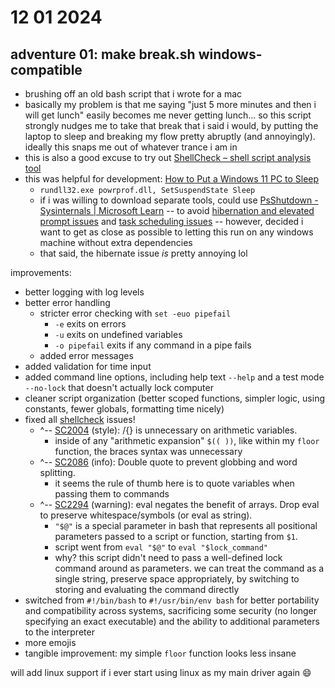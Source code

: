 # 12 01 2024

## adventure 01: make break.sh windows-compatible
- brushing off an old bash script that i wrote for a mac
- basically my problem is that me saying "just 5 more minutes and then i will get lunch" easily becomes me never getting lunch... so this script strongly nudges me to take that break that i said i would, by putting the laptop to sleep and breaking my flow pretty abruptly (and annoyingly). ideally this snaps me out of whatever trance i am in
- this is also a good excuse to try out [ShellCheck – shell script analysis tool](https://www.shellcheck.net/)
- this was helpful for development: [How to Put a Windows 11 PC to Sleep](https://www.howtogeek.com/763430/how-to-put-a-windows-11-pc-to-sleep/)
    - `rundll32.exe powrprof.dll, SetSuspendState Sleep`
    - if i was willing to download separate tools, could use [PsShutdown - Sysinternals | Microsoft Learn](https://learn.microsoft.com/en-us/sysinternals/downloads/psshutdown) -- to avoid [hibernation and elevated prompt issues](https://winaero.com/how-to-sleep-windows-10-from-the-command-line/) and [task scheduling issues](https://stackoverflow.com/questions/32360306/sleep-via-shortcut-causes-schedule-tasks-to-not-wake-computer) -- however, decided i want to get as close as possible to letting this run on any windows machine without extra dependencies
    - that said, the hibernate issue _is_ pretty annoying lol

improvements:
- better logging with log levels
- better error handling
    - stricter error checking with `set -euo pipefail`
        - `-e` exits on errors
        - `-u` exits on undefined variables
        - `-o pipefail` exits if any command in a pipe fails
    - added error messages
- added validation for time input
- added command line options, including help text `--help` and a test mode `--no-lock` that doesn't actually lock computer
- cleaner script organization (better scoped functions, simpler logic, using constants, fewer globals, formatting time nicely)
- fixed all [shellcheck](https://www.shellcheck.net/) issues!
    - ^-- [SC2004](https://www.shellcheck.net/wiki/SC2004) (style): $/${} is unnecessary on arithmetic variables.
        - inside of any "arithmetic expansion" `$(( ))`, like within my `floor` function, the braces syntax was unnecessary
    - ^-- [SC2086](https://www.shellcheck.net/wiki/SC2086) (info): Double quote to prevent globbing and word splitting.
        - it seems the rule of thumb here is to quote variables when passing them to commands
    - ^-- [SC2294](https://www.shellcheck.net/wiki/SC2294) (warning): eval negates the benefit of arrays. Drop eval to preserve whitespace/symbols (or eval as string).
        - `"$@"` is a special parameter in bash that represents all positional parameters passed to a script or function, starting from `$1`.
        - script went from `eval "$@"` to `eval "$lock_command"`
        - why? this script didn't need to pass a well-defined lock command around as parameters. we can treat the command as a single string, preserve space appropriately, by switching to storing and evaluating the command directly
- switched from `#!/bin/bash` to `#!/usr/bin/env bash` for better portability and compatibility across systems, sacrificing some security (no longer specifying an exact executable) and the ability to additional parameters to the interpreter
- more emojis
- tangible improvement: my simple `floor` function looks less insane

will add linux support if i ever start using linux as my main driver again 😄
